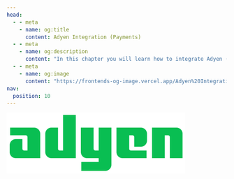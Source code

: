 ```yaml
---
head:
  - - meta
    - name: og:title
      content: Adyen Integration (Payments)
  - - meta
    - name: og:description
      content: "In this chapter you will learn how to integrate Adyen (Payments)."
  - - meta
    - name: og:image
      content: "https://frontends-og-image.vercel.app/Adyen%20Integration.png?fontSize=120px"
nav:
  position: 10
---
```



[<img src="../../../.assets/payment-icons/adyen.png" alt="Adyen Logo" class="mb-8 h-20" />](https://docs.adyen.com/)


<!-- load: ../../../../../examples/adyen-dropin-component/README.md -->
